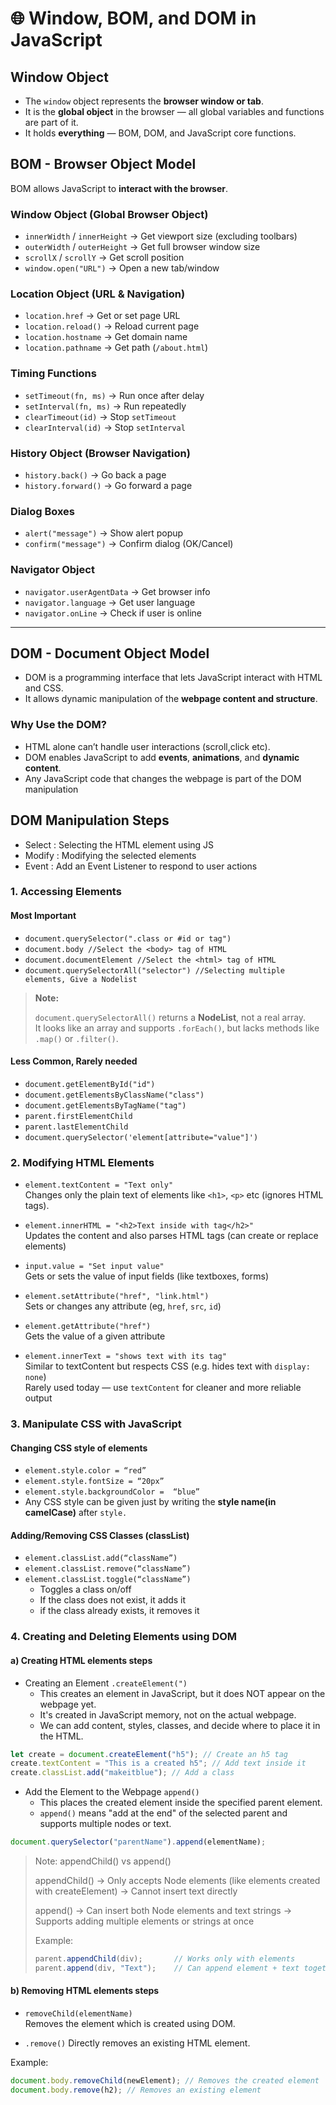 # 🌐 Window, BOM, and DOM in JavaScript

## Window Object

- The `window` object represents the **browser window or tab**.
- It is the **global object** in the browser — all global variables and functions are part of it.
- It holds **everything** — BOM, DOM, and JavaScript core functions.

## BOM - Browser Object Model
BOM allows JavaScript to **interact with the browser**.

### Window Object (Global Browser Object)
- `innerWidth` / `innerHeight` → Get viewport size (excluding toolbars)
- `outerWidth` / `outerHeight` → Get full browser window size
- `scrollX` / `scrollY` → Get scroll position
- `window.open("URL")` → Open a new tab/window

### Location Object (URL & Navigation)
- `location.href` → Get or set page URL
- `location.reload()` → Reload current page
- `location.hostname` → Get domain name
- `location.pathname` → Get path (`/about.html`)

### Timing Functions
- `setTimeout(fn, ms)` → Run once after delay
- `setInterval(fn, ms)` → Run repeatedly
- `clearTimeout(id)` → Stop `setTimeout`
- `clearInterval(id)` → Stop `setInterval`

### History Object (Browser Navigation)
- `history.back()` → Go back a page
- `history.forward()` → Go forward a page

### Dialog Boxes
- `alert("message")` → Show alert popup
- `confirm("message")` → Confirm dialog (OK/Cancel)

### Navigator Object
- `navigator.userAgentData` → Get browser info
- `navigator.language` → Get user language
- `navigator.onLine` → Check if user is online

---

## DOM - Document Object Model

- DOM is a programming interface that lets JavaScript interact with HTML and CSS.
- It allows dynamic manipulation of the **webpage content and structure**.
  
### Why Use the DOM?
- HTML alone can’t handle user interactions (scroll,click etc).
- DOM enables JavaScript to add **events**, **animations**, and **dynamic content**.
- Any JavaScript code that changes the webpage is part of the DOM manipulation
  

## DOM Manipulation Steps
-	Select : Selecting the HTML element using JS
-	Modify : Modifying the selected elements
-	Event : Add an Event Listener to respond to user actions

### 1. Accessing Elements
#### Most Important
- `document.querySelector(".class or #id or tag")`
- `document.body //Select the <body> tag of HTML`
- `document.documentElement //Select the <html> tag of HTML`
- `document.querySelectorAll("selector") //Selecting multiple elements, Give a Nodelist`
> **Note:**
> 
> `document.querySelectorAll()` returns a **NodeList**, not a real array.  
> It looks like an array and supports `.forEach()`, but lacks methods like `.map()` or `.filter()`.

#### Less Common, Rarely needed
- `document.getElementById("id")`
- `document.getElementsByClassName("class")`
- `document.getElementsByTagName("tag")`
- `parent.firstElementChild`
- `parent.lastElementChild`
- `document.querySelector('element[attribute="value"]')`
  
### 2. Modifying HTML Elements

- `element.textContent = "Text only"` <br>
Changes only the plain text of elements like `<h1>`, `<p>` etc (ignores HTML tags).

- `element.innerHTML = "<h2>Text inside with tag</h2>"` <br>
Updates the content and also parses HTML tags (can create or replace elements)

- `input.value = "Set input value"` <br>
Gets or sets the value of input fields (like textboxes, forms)

- `element.setAttribute("href", "link.html")` <br>
Sets or changes any attribute (eg, `href`, `src`, `id`)

- `element.getAttribute("href")` <br>
Gets the value of a given attribute

- `element.innerText = "shows text with its tag"` <br>
Similar to textContent but respects CSS (e.g. hides text with `display: none`) <br>
Rarely used today — use `textContent` for cleaner and more reliable output

### 3. Manipulate CSS with JavaScript

#### Changing **CSS style** of elements
- `element.style.color = “red”`
- `element.style.fontSize = “20px”`
- `element.style.backgroundColor =  “blue”`
- Any CSS style can be given just by writing the **style name(in camelCase)** after `style.`

#### Adding/Removing CSS Classes (classList)
- `element.classList.add(“className”)`
-	`element.classList.remove(“className”)`
-	`element.classList.toggle(“className”)`
    -	Toggles a class on/off
    - If the class does not exist, it adds it
    - if the class already exists, it removes it

### 4. Creating and Deleting Elements using DOM
#### a) Creating HTML elements steps

- Creating an Element `.createElement(")`
    - This creates an element in JavaScript, but it does NOT appear on the webpage yet.
    - It's created in JavaScript memory, not on the actual webpage.
    - We can add content, styles, classes, and decide where to place it in the HTML.

```js
let create = document.createElement("h5"); // Create an h5 tag
create.textContent = "This is a created h5"; // Add text inside it
create.classList.add("makeitblue"); // Add a class
```

- Add the Element to the Webpage `append()`
    - This places the created element inside the specified parent element.
    - `append()` means "add at the end" of the selected parent and supports multiple nodes or text.
```js
document.querySelector("parentName").append(elementName);
```

> Note: appendChild() vs append()
>
> appendChild()
> → Only accepts Node elements (like elements created with createElement)
> → Cannot insert text directly
>
> append()
> → Can insert both Node elements and text strings
> → Supports adding multiple elements or strings at once
>
> Example:
> ```js
> parent.appendChild(div);       // Works only with elements
> parent.append(div, "Text");    // Can append element + text together
> ```

#### b) Removing HTML elements steps

- `removeChild(elementName)` <br>
Removes the element which is created using DOM.

- `.remove()`
Directly removes an existing HTML element.

Example:
```js
document.body.removeChild(newElement); // Removes the created element
document.body.remove(h2); // Removes an existing element
```
